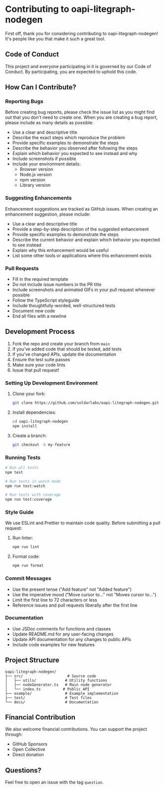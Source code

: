 # Contributing to oapi-litegraph-nodegen

First off, thank you for considering contributing to oapi-litegraph-nodegen! It's people like you that make it such a great tool.

## Code of Conduct

This project and everyone participating in it is governed by our Code of Conduct. By participating, you are expected to uphold this code.

## How Can I Contribute?

### Reporting Bugs

Before creating bug reports, please check the issue list as you might find out that you don't need to create one. When you are creating a bug report, please include as many details as possible:

* Use a clear and descriptive title
* Describe the exact steps which reproduce the problem
* Provide specific examples to demonstrate the steps
* Describe the behavior you observed after following the steps
* Explain which behavior you expected to see instead and why
* Include screenshots if possible
* Include your environment details:
  - Browser version
  - Node.js version
  - npm version
  - Library version

### Suggesting Enhancements

Enhancement suggestions are tracked as GitHub issues. When creating an enhancement suggestion, please include:

* Use a clear and descriptive title
* Provide a step-by-step description of the suggested enhancement
* Provide specific examples to demonstrate the steps
* Describe the current behavior and explain which behavior you expected to see instead
* Explain why this enhancement would be useful
* List some other tools or applications where this enhancement exists

### Pull Requests

* Fill in the required template
* Do not include issue numbers in the PR title
* Include screenshots and animated GIFs in your pull request whenever possible
* Follow the TypeScript styleguide
* Include thoughtfully-worded, well-structured tests
* Document new code
* End all files with a newline

## Development Process

1. Fork the repo and create your branch from `main`
2. If you've added code that should be tested, add tests
3. If you've changed APIs, update the documentation
4. Ensure the test suite passes
5. Make sure your code lints
6. Issue that pull request!

### Setting Up Development Environment

1. Clone your fork:
   ```bash
   git clone https://github.com/soldarlabs/oapi-litegraph-nodegen.git
   ```

2. Install dependencies:
   ```bash
   cd oapi-litegraph-nodegen
   npm install
   ```

3. Create a branch:
   ```bash
   git checkout -b my-feature
   ```

### Running Tests

```bash
# Run all tests
npm test

# Run tests in watch mode
npm run test:watch

# Run tests with coverage
npm run test:coverage
```

### Style Guide

We use ESLint and Prettier to maintain code quality. Before submitting a pull request:

1. Run linter:
   ```bash
   npm run lint
   ```

2. Format code:
   ```bash
   npm run format
   ```

### Commit Messages

* Use the present tense ("Add feature" not "Added feature")
* Use the imperative mood ("Move cursor to..." not "Moves cursor to...")
* Limit the first line to 72 characters or less
* Reference issues and pull requests liberally after the first line

### Documentation

* Use JSDoc comments for functions and classes
* Update README.md for any user-facing changes
* Update API documentation for any changes to public APIs
* Include code examples for new features

## Project Structure

```
oapi-litegraph-nodegen/
├── src/                    # Source code
│   ├── utils/             # Utility functions
│   ├── nodeGenerator.ts   # Main node generator
│   └── index.ts          # Public API
├── example/               # Example implementation
├── test/                  # Test files
└── docs/                  # Documentation
```

## Financial Contribution

We also welcome financial contributions. You can support the project through:

* GitHub Sponsors
* Open Collective
* Direct donation

## Questions?

Feel free to open an issue with the tag `question`.

